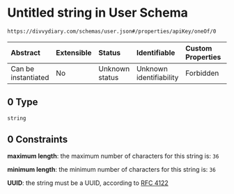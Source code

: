 # Untitled string in User Schema

```txt
https://divvydiary.com/schemas/user.json#/properties/apiKey/oneOf/0
```

| Abstract            | Extensible | Status         | Identifiable            | Custom Properties | Additional Properties | Access Restrictions | Defined In                                                     |
| :------------------ | :--------- | :------------- | :---------------------- | :---------------- | :-------------------- | :------------------ | :------------------------------------------------------------- |
| Can be instantiated | No         | Unknown status | Unknown identifiability | Forbidden         | Allowed               | none                | [user.json\*](../src/schemas/user.json "open original schema") |

## 0 Type

`string`

## 0 Constraints

**maximum length**: the maximum number of characters for this string is: `36`

**minimum length**: the minimum number of characters for this string is: `36`

**UUID**: the string must be a UUID, according to [RFC 4122](https://tools.ietf.org/html/rfc4122 "check the specification")
